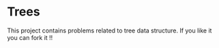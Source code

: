 # Trees
This project contains problems related to tree data structure. If you like it you can fork it !!
